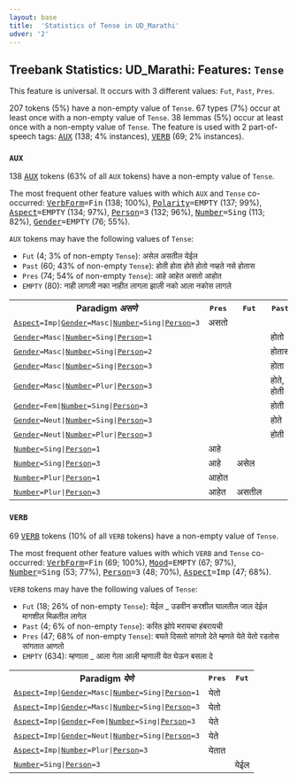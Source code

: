 ```yaml
---
layout: base
title:  'Statistics of Tense in UD_Marathi'
udver: '2'
---
```


## Treebank Statistics: UD_Marathi: Features: `Tense`

This feature is universal.
It occurs with 3 different values: `Fut`, `Past`, `Pres`.

207 tokens (5%) have a non-empty value of `Tense`.
67 types (7%) occur at least once with a non-empty value of `Tense`.
38 lemmas (5%) occur at least once with a non-empty value of `Tense`.
The feature is used with 2 part-of-speech tags: <tt><a href="mr-pos-AUX.html">AUX</a></tt> (138; 4% instances), <tt><a href="mr-pos-VERB.html">VERB</a></tt> (69; 2% instances).

### `AUX`

138 <tt><a href="mr-pos-AUX.html">AUX</a></tt> tokens (63% of all `AUX` tokens) have a non-empty value of `Tense`.

The most frequent other feature values with which `AUX` and `Tense` co-occurred: <tt><a href="mr-feat-VerbForm.html">VerbForm</a></tt><tt>=Fin</tt> (138; 100%), <tt><a href="mr-feat-Polarity.html">Polarity</a></tt><tt>=EMPTY</tt> (137; 99%), <tt><a href="mr-feat-Aspect.html">Aspect</a></tt><tt>=EMPTY</tt> (134; 97%), <tt><a href="mr-feat-Person.html">Person</a></tt><tt>=3</tt> (132; 96%), <tt><a href="mr-feat-Number.html">Number</a></tt><tt>=Sing</tt> (113; 82%), <tt><a href="mr-feat-Gender.html">Gender</a></tt><tt>=EMPTY</tt> (76; 55%).

`AUX` tokens may have the following values of `Tense`:

* `Fut` (4; 3% of non-empty `Tense`): असेल असतील येईल
* `Past` (60; 43% of non-empty `Tense`): होती होता होते होतो नव्हते नसे होतास
* `Pres` (74; 54% of non-empty `Tense`): आहे आहेत असतो आहोत
* `EMPTY` (80): नाही लागली नका नाहीत लागला झाली नको आला नकोस लागले

<table>
  <tr><th>Paradigm <i>असणे</i></th><th><tt>Pres</tt></th><th><tt>Fut</tt></th><th><tt>Past</tt></th></tr>
  <tr><td><tt><tt><a href="mr-feat-Aspect.html">Aspect</a></tt><tt>=Imp</tt>|<tt><a href="mr-feat-Gender.html">Gender</a></tt><tt>=Masc</tt>|<tt><a href="mr-feat-Number.html">Number</a></tt><tt>=Sing</tt>|<tt><a href="mr-feat-Person.html">Person</a></tt><tt>=3</tt></tt></td><td>असतो</td><td></td><td></td></tr>
  <tr><td><tt><tt><a href="mr-feat-Gender.html">Gender</a></tt><tt>=Masc</tt>|<tt><a href="mr-feat-Number.html">Number</a></tt><tt>=Sing</tt>|<tt><a href="mr-feat-Person.html">Person</a></tt><tt>=1</tt></tt></td><td></td><td></td><td>होतो</td></tr>
  <tr><td><tt><tt><a href="mr-feat-Gender.html">Gender</a></tt><tt>=Masc</tt>|<tt><a href="mr-feat-Number.html">Number</a></tt><tt>=Sing</tt>|<tt><a href="mr-feat-Person.html">Person</a></tt><tt>=2</tt></tt></td><td></td><td></td><td>होतास</td></tr>
  <tr><td><tt><tt><a href="mr-feat-Gender.html">Gender</a></tt><tt>=Masc</tt>|<tt><a href="mr-feat-Number.html">Number</a></tt><tt>=Sing</tt>|<tt><a href="mr-feat-Person.html">Person</a></tt><tt>=3</tt></tt></td><td></td><td></td><td>होता</td></tr>
  <tr><td><tt><tt><a href="mr-feat-Gender.html">Gender</a></tt><tt>=Masc</tt>|<tt><a href="mr-feat-Number.html">Number</a></tt><tt>=Plur</tt>|<tt><a href="mr-feat-Person.html">Person</a></tt><tt>=3</tt></tt></td><td></td><td></td><td>होते, होती</td></tr>
  <tr><td><tt><tt><a href="mr-feat-Gender.html">Gender</a></tt><tt>=Fem</tt>|<tt><a href="mr-feat-Number.html">Number</a></tt><tt>=Sing</tt>|<tt><a href="mr-feat-Person.html">Person</a></tt><tt>=3</tt></tt></td><td></td><td></td><td>होती</td></tr>
  <tr><td><tt><tt><a href="mr-feat-Gender.html">Gender</a></tt><tt>=Neut</tt>|<tt><a href="mr-feat-Number.html">Number</a></tt><tt>=Sing</tt>|<tt><a href="mr-feat-Person.html">Person</a></tt><tt>=3</tt></tt></td><td></td><td></td><td>होते</td></tr>
  <tr><td><tt><tt><a href="mr-feat-Gender.html">Gender</a></tt><tt>=Neut</tt>|<tt><a href="mr-feat-Number.html">Number</a></tt><tt>=Plur</tt>|<tt><a href="mr-feat-Person.html">Person</a></tt><tt>=3</tt></tt></td><td></td><td></td><td>होती</td></tr>
  <tr><td><tt><tt><a href="mr-feat-Number.html">Number</a></tt><tt>=Sing</tt>|<tt><a href="mr-feat-Person.html">Person</a></tt><tt>=1</tt></tt></td><td>आहे</td><td></td><td></td></tr>
  <tr><td><tt><tt><a href="mr-feat-Number.html">Number</a></tt><tt>=Sing</tt>|<tt><a href="mr-feat-Person.html">Person</a></tt><tt>=3</tt></tt></td><td>आहे</td><td>असेल</td><td></td></tr>
  <tr><td><tt><tt><a href="mr-feat-Number.html">Number</a></tt><tt>=Plur</tt>|<tt><a href="mr-feat-Person.html">Person</a></tt><tt>=1</tt></tt></td><td>आहोत</td><td></td><td></td></tr>
  <tr><td><tt><tt><a href="mr-feat-Number.html">Number</a></tt><tt>=Plur</tt>|<tt><a href="mr-feat-Person.html">Person</a></tt><tt>=3</tt></tt></td><td>आहेत</td><td>असतील</td><td></td></tr>
</table>

### `VERB`

69 <tt><a href="mr-pos-VERB.html">VERB</a></tt> tokens (10% of all `VERB` tokens) have a non-empty value of `Tense`.

The most frequent other feature values with which `VERB` and `Tense` co-occurred: <tt><a href="mr-feat-VerbForm.html">VerbForm</a></tt><tt>=Fin</tt> (69; 100%), <tt><a href="mr-feat-Mood.html">Mood</a></tt><tt>=EMPTY</tt> (67; 97%), <tt><a href="mr-feat-Number.html">Number</a></tt><tt>=Sing</tt> (53; 77%), <tt><a href="mr-feat-Person.html">Person</a></tt><tt>=3</tt> (48; 70%), <tt><a href="mr-feat-Aspect.html">Aspect</a></tt><tt>=Imp</tt> (47; 68%).

`VERB` tokens may have the following values of `Tense`:

* `Fut` (18; 26% of non-empty `Tense`): येईल _ उडवीन करशील घालतील जाल देईल मागशील मिळतील लागेल
* `Past` (4; 6% of non-empty `Tense`): करित झोपे मरायचा हंबरायची
* `Pres` (47; 68% of non-empty `Tense`): बघते दिसतो सांगतो देते म्हणते येते येतो रडतोस सांगतात आणतो
* `EMPTY` (634): म्हणाला _ आला गेला आली म्हणाली येत घेऊन बसला दे

<table>
  <tr><th>Paradigm <i>येणे</i></th><th><tt>Pres</tt></th><th><tt>Fut</tt></th></tr>
  <tr><td><tt><tt><a href="mr-feat-Aspect.html">Aspect</a></tt><tt>=Imp</tt>|<tt><a href="mr-feat-Gender.html">Gender</a></tt><tt>=Masc</tt>|<tt><a href="mr-feat-Number.html">Number</a></tt><tt>=Sing</tt>|<tt><a href="mr-feat-Person.html">Person</a></tt><tt>=1</tt></tt></td><td>येतो</td><td></td></tr>
  <tr><td><tt><tt><a href="mr-feat-Aspect.html">Aspect</a></tt><tt>=Imp</tt>|<tt><a href="mr-feat-Gender.html">Gender</a></tt><tt>=Masc</tt>|<tt><a href="mr-feat-Number.html">Number</a></tt><tt>=Sing</tt>|<tt><a href="mr-feat-Person.html">Person</a></tt><tt>=3</tt></tt></td><td>येतो</td><td></td></tr>
  <tr><td><tt><tt><a href="mr-feat-Aspect.html">Aspect</a></tt><tt>=Imp</tt>|<tt><a href="mr-feat-Gender.html">Gender</a></tt><tt>=Fem</tt>|<tt><a href="mr-feat-Number.html">Number</a></tt><tt>=Sing</tt>|<tt><a href="mr-feat-Person.html">Person</a></tt><tt>=3</tt></tt></td><td>येते</td><td></td></tr>
  <tr><td><tt><tt><a href="mr-feat-Aspect.html">Aspect</a></tt><tt>=Imp</tt>|<tt><a href="mr-feat-Gender.html">Gender</a></tt><tt>=Neut</tt>|<tt><a href="mr-feat-Number.html">Number</a></tt><tt>=Sing</tt>|<tt><a href="mr-feat-Person.html">Person</a></tt><tt>=3</tt></tt></td><td>येते</td><td></td></tr>
  <tr><td><tt><tt><a href="mr-feat-Aspect.html">Aspect</a></tt><tt>=Imp</tt>|<tt><a href="mr-feat-Number.html">Number</a></tt><tt>=Plur</tt>|<tt><a href="mr-feat-Person.html">Person</a></tt><tt>=3</tt></tt></td><td>येतात</td><td></td></tr>
  <tr><td><tt><tt><a href="mr-feat-Number.html">Number</a></tt><tt>=Sing</tt>|<tt><a href="mr-feat-Person.html">Person</a></tt><tt>=3</tt></tt></td><td></td><td>येईल</td></tr>
</table>

